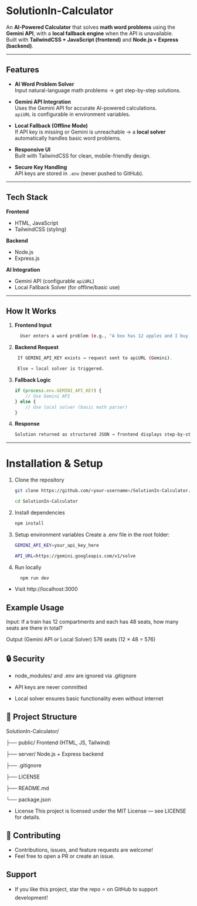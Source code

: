 # SolutionIn-Calculator

An **AI-Powered Calculator** that solves **math word problems** using the **Gemini API**, with a **local fallback engine** when the API is unavailable.  
Built with **TailwindCSS + JavaScript (frontend)** and **Node.js + Express (backend)**.

---

## Features

- **AI Word Problem Solver**  
  Input natural-language math problems → get step-by-step solutions.

- **Gemini API Integration**  
  Uses the Gemini API for accurate AI-powered calculations.  
  `apiURL` is configurable in environment variables.

- **Local Fallback (Offline Mode)**  
  If API key is missing or Gemini is unreachable → a **local solver** automatically handles basic word problems.

- **Responsive UI**  
  Built with TailwindCSS for clean, mobile-friendly design.

- **Secure Key Handling**  
  API keys are stored in `.env` (never pushed to GitHub).

---

## Tech Stack

**Frontend**  
- HTML, JavaScript  
- TailwindCSS (styling)

**Backend**  
- Node.js  
- Express.js

**AI Integration**  
- Gemini API (configurable `apiURL`)  
- Local Fallback Solver (for offline/basic use)

---

## How It Works

1. **Frontend Input**  
      ```bash
        User enters a word problem (e.g., "A box has 12 apples and I buy 3 boxes, how many apples in total?").  

2. **Backend Request** 
   ```bash
    If GEMINI_API_KEY exists → request sent to apiURL (Gemini).
   
    Else → local solver is triggered.  

4. **Fallback Logic**  
   ```js
   if (process.env.GEMINI_API_KEY) {
       // Use Gemini API
   } else {
       // Use local solver (basic math parser)
   }
5. **Response**
      ```bash
      Solution returned as structured JSON → frontend displays step-by-step answer.

**********************************************************************************************************************************************************************************


# Installation & Setup

1. Clone the repository
   ```bash
   git clone https://github.com/<your-username>/SolutionIn-Calculator.git
   
   cd SolutionIn-Calculator

2. Install dependencies
   ```bash
   npm install

3. Setup environment variables
   Create a .env file in the root folder:
     ```bash
   GEMINI_API_KEY=your_api_key_here
     
   API_URL=https://gemini.googleapis.com/v1/solve 

4. Run locally
    ```bash
      npm run dev

- Visit http://localhost:3000



## Example Usage

Input:
If a train has 12 compartments and each has 48 seats, how many seats are there in total?

Output (Gemini API or Local Solver)
576 seats (12 × 48 = 576)


## 🔒 Security

- node_modules/ and .env are ignored via .gitignore

- API keys are never committed

- Local solver ensures basic functionality even without internet


## 📂 Project Structure  
SolutionIn-Calculator/

├── public/            Frontend (HTML, JS, Tailwind)

├── server/            Node.js + Express backend

├── .gitignore

├── LICENSE

├── README.md

└── package.json

- License
This project is licensed under the MIT License — see LICENSE for details.
## 🤝 Contributing

- Contributions, issues, and feature requests are welcome!
- Feel free to open a PR or create an issue.

## Support

- If you like this project, star the repo ⭐ on GitHub to support development!
